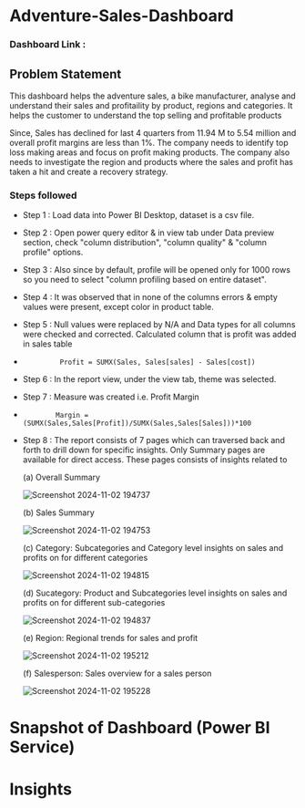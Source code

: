 # Adventure-Sales-Dashboard

### Dashboard Link :

## Problem Statement

This dashboard helps the adventure sales, a bike manufacturer, analyse and understand their sales and profitaility by product, regions and categories. 
It helps the customer to understand the top selling and profitable products

Since, Sales has declined for last 4 quarters from 11.94 M to 5.54 million and overall profit margins are less than 1%.
The company needs to identify top loss making areas and focus on profit making products.
The company also needs to investigate the region and products where the sales and profit has taken a hit and create a recovery strategy.



### Steps followed 

- Step 1 : Load data into Power BI Desktop, dataset is a csv file.
- Step 2 : Open power query editor & in view tab under Data preview section, check "column distribution", "column quality" & "column profile" options.
- Step 3 : Also since by default, profile will be opened only for 1000 rows so you need to select "column profiling based on entire dataset".
- Step 4 : It was observed that in none of the columns errors & empty values were present, except color in product table.
- Step 5 : Null values were replaced by N/A and Data types for all columns were checked and corrected. Calculated column that is profit was added in sales table
-              Profit = SUMX(Sales, Sales[sales] - Sales[cost])
- Step 6 : In the report view, under the view tab, theme was selected.
- Step 7 : Measure was created i.e. Profit Margin
-             Margin = (SUMX(Sales,Sales[Profit])/SUMX(Sales,Sales[Sales]))*100
- Step 8 : The report consists of 7 pages which can traversed back and forth to drill down for specific insights. Only Summary pages are available for direct access. These pages consists of insights related to 

  (a) Overall Summary
  
  ![Screenshot 2024-11-02 194737](https://github.com/user-attachments/assets/1ba87cce-f3c8-4182-b294-9ab8e1dfa6f4)

  (b) Sales Summary
  
  ![Screenshot 2024-11-02 194753](https://github.com/user-attachments/assets/2a776fd6-b1a8-4b71-b8e2-7bf72c260d72)
  
  (c) Category: Subcategories and Category level insights on sales and profits on for different categories
  
  ![Screenshot 2024-11-02 194815](https://github.com/user-attachments/assets/3916cc9e-a9e2-4e43-b83f-96f74cda5020)
  
  (d) Sucategory: Product and Subcategories level insights on sales and profits on for different sub-categories
  
  ![Screenshot 2024-11-02 194837](https://github.com/user-attachments/assets/e18b54c1-446c-4444-8323-2a911e830218)
  
  (e) Region: Regional trends for sales and profit
  
  ![Screenshot 2024-11-02 195212](https://github.com/user-attachments/assets/c5a31351-29dc-4faf-a097-d4436781b78e)
  
  (f) Salesperson: Sales overview for a sales person
  
  ![Screenshot 2024-11-02 195228](https://github.com/user-attachments/assets/7164e8ad-f167-4347-91f7-683c5065200e)



# Snapshot of Dashboard (Power BI Service)


# Insights


